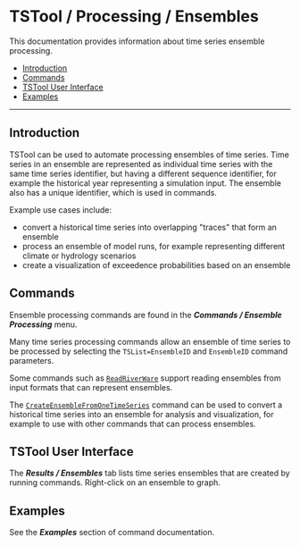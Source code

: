 # TSTool / Processing / Ensembles #

This documentation provides information about time series ensemble processing.

*   [Introduction](#introduction)
*   [Commands](#commands)
*   [TSTool User Interface](#tstool-user-interface)
*   [Examples](#examples)

---------------------

## Introduction ##

TSTool can be used to automate processing ensembles of time series.
Time series in an ensemble are represented as individual time series
with the same time series identifier, but having a different sequence identifier,
for example the historical year representing a simulation input.
The ensemble also has a unique identifier, which is used in commands.

Example use cases include:

*   convert a historical time series into overlapping "traces" that form an ensemble
*   process an ensemble of model runs, for example representing different climate or hydrology scenarios
*   create a visualization of exceedence probabilities based on an ensemble

## Commands ##

Ensemble processing commands are found in the ***Commands / Ensemble Processing*** menu.

Many time series processing commands allow an ensemble of time series to be processed
by selecting the `TSList=EnsembleID` and `EnsembleID` command parameters.

Some commands such as [`ReadRiverWare`](../../command-ref/ReadRiverWare/ReadRiverWare.md)
support reading ensembles from input formats that can represent ensembles.

The [`CreateEnsembleFromOneTimeSeries`](../../command-ref/CreateEnsembleFromOneTimeSeries/CreateEnsembleFromOneTimeSeries.md)
command can be used to convert a historical time series into an ensemble for analysis and visualization,
for example to use with other commands that can process ensembles.

## TSTool User Interface ##

The ***Results / Ensembles*** tab lists time series ensembles that are created by running commands.
Right-click on an ensemble to graph.

## Examples ##

See the ***Examples*** section of command documentation.
